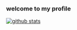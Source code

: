 ### welcome to my profile

[![github stats](https://github-readme-stats.vercel.app/api?username=kira2040k&count_private=true&show_icons=true&theme=radical&hide_rank=false)](https://github.com/anuraghazra/github-readme-stats)
<!--
**kira2040k/kira2040k** is a ✨ _special_ ✨ repository because its `README.md` (this file) appears on your GitHub profile.

Here are some ideas to get you started:

- 🔭 I’m currently working on ...
- 🌱 I’m currently learning ...
- 👯 I’m looking to collaborate on ...
- 🤔 I’m looking for help with ...
- 💬 Ask me about ...
- 📫 How to reach me: ...
- 😄 Pronouns: ...
- ⚡ Fun fact: ...
-->
